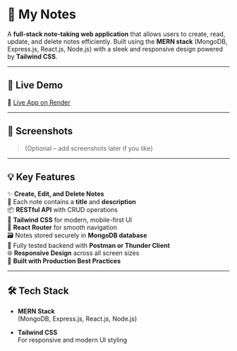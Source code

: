 # 📝 My Notes

A **full-stack note-taking web application** that allows users to create, read, update, and delete notes efficiently. Built using the **MERN stack** (MongoDB, Express.js, React.js, Node.js) with a sleek and responsive design powered by **Tailwind CSS**.

---

## 🔗 Live Demo

🚀 [Live App on Render](https://my-notes-q608.onrender.com)

---

## 📸 Screenshots

> (Optional – add screenshots later if you like)

---

## 💡 Key Features

✨ **Create, Edit, and Delete Notes**  
📄 Each note contains a **title** and **description**  
📦 **RESTful API** with CRUD operations  
🎨 **Tailwind CSS** for modern, mobile-first UI  
🔁 **React Router** for smooth navigation  
🗃️ Notes stored securely in **MongoDB database**  
🧪 Fully tested backend with **Postman or Thunder Client**  
🌐 **Responsive Design** across all screen sizes  
🧱 **Built with Production Best Practices**  

---

## 🛠️ Tech Stack

- **MERN Stack**  
  (MongoDB, Express.js, React.js, Node.js)

- **Tailwind CSS**  
  For responsive and modern UI styling

